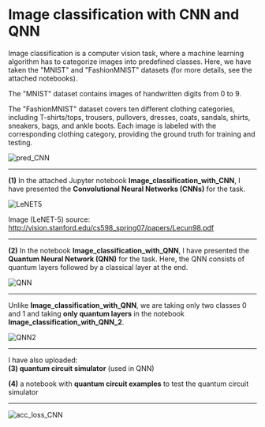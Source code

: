 # Image classification with CNN and QNN

Image classification is a computer vision task, where a machine learning algorithm has to categorize images into predefined classes. Here, we have taken the "MNIST" and "FashionMNIST" datasets (for more details, see the attached notebooks).

The "MNIST" dataset contains images of handwritten digits from 0 to 9.

The "FashionMNIST" dataset covers ten different clothing categories, including T-shirts/tops, trousers, pullovers, dresses, coats, sandals, shirts, sneakers, bags, and ankle boots. Each image is labeled with the corresponding clothing category, providing the ground truth for training and testing.

![pred_CNN](https://github.com/ArunSehrawat/Image_classification_with_CNN/assets/99533657/169936fb-72c7-436c-b069-2e43f0ad49ae)

-----

**(1)** In the attached Jupyter notebook __Image_classification_with_CNN__, I have presented the **Convolutional Neural Networks (CNNs)** for the task. 


![LeNET5](https://github.com/ArunSehrawat/Image_classification_with_CNN_and_QNN/assets/99533657/21d097f2-d958-4100-bf90-0ffdb3360017)

Image (LeNET-5) source: http://vision.stanford.edu/cs598_spring07/papers/Lecun98.pdf

-----

**(2)** In the notebook __Image_classification_with_QNN__, I have presented the **Quantum Neural Network (QNN)** for the task. Here, the QNN consists of quantum layers followed by a classical layer at the end.

![QNN](https://github.com/ArunSehrawat/Image_classification_with_CNN_and_QNN/assets/99533657/febb497c-1dd7-4517-8ea4-4c1871c6540b)

-----

Unlike __Image_classification_with_QNN__, 
we are taking only two classes 0 and 1 and taking __only quantum layers__ in the notebook __Image_classification_with_QNN_2__.


![QNN2](https://github.com/ArunSehrawat/Image_classification_with_CNN_and_QNN/assets/99533657/8ee8b2fa-d71e-4850-9531-028c31ffb79e)


-----

I have also uploaded:  
**(3) quantum circuit simulator** (used in QNN)

**(4)** a notebook with **quantum circuit examples** to test the quantum circuit simulator

-------

![acc_loss_CNN](https://github.com/ArunSehrawat/Image_classification_with_CNN/assets/99533657/6c1f2025-db88-411f-b3e3-22e2779d40a4)
